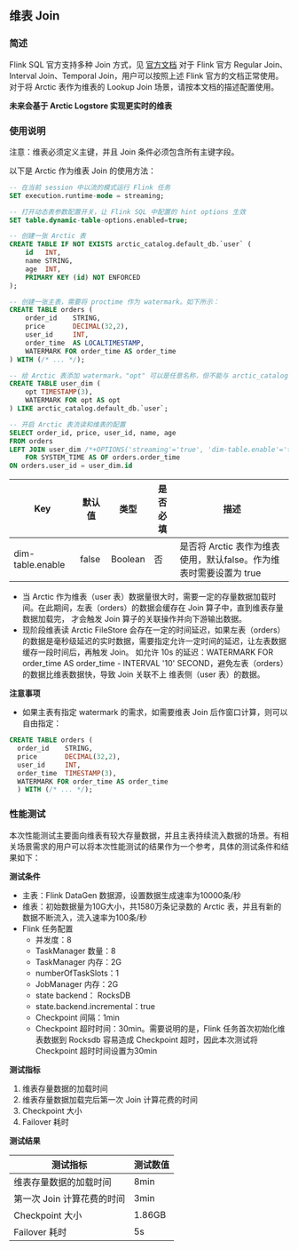 ## 维表 Join
### 简述

Flink SQL 官方支持多种 Join 方式，见 [官方文档](https://nightlies.apache.org/flink/flink-docs-release-1.14/docs/dev/table/sql/queries/joins/)
对于 Flink 官方 Regular Join、Interval Join、Temporal Join，用户可以按照上述 Flink 官方的文档正常使用。
对于将 Arctic 表作为维表的 Lookup Join 场景，请按本文档的描述配置使用。

**未来会基于 Arctic Logstore 实现更实时的维表**

### 使用说明

注意：维表必须定义主键，并且 Join 条件必须包含所有主键字段。

以下是 Arctic 作为维表 Join 的使用方法：

```sql
-- 在当前 session 中以流的模式运行 Flink 任务
SET execution.runtime-mode = streaming;

-- 打开动态表参数配置开关，让 Flink SQL 中配置的 hint options 生效
SET table.dynamic-table-options.enabled=true;

-- 创建一张 Arctic 表
CREATE TABLE IF NOT EXISTS arctic_catalog.default_db.`user` (
    id   INT,
    name STRING,
    age  INT,
    PRIMARY KEY (id) NOT ENFORCED
);

-- 创建一张主表，需要将 proctime 作为 watermark。如下所示：
CREATE TABLE orders (
    order_id    STRING,
    price       DECIMAL(32,2),
    user_id     INT,
    order_time  AS LOCALTIMESTAMP,
    WATERMARK FOR order_time AS order_time
) WITH (/* ... */);

-- 给 Arctic 表添加 watermark。"opt" 可以是任意名称，但不能与 arctic_catalog.default_db.`user` 已有字段同名
CREATE TABLE user_dim (
    opt TIMESTAMP(3),
    WATERMARK FOR opt AS opt
) LIKE arctic_catalog.default_db.`user`;

-- 开启 Arctic 表流读和维表的配置
SELECT order_id, price, user_id, name, age 
FROM orders
LEFT JOIN user_dim /*+OPTIONS('streaming'='true', 'dim-table.enable'='true')*/
    FOR SYSTEM_TIME AS OF orders.order_time
ON orders.user_id = user_dim.id

```

|Key|默认值|类型|是否必填|描述|
|--- |--- |--- |--- |--- |
|dim-table.enable|false|Boolean|否|是否将 Arctic 表作为维表使用，默认false。作为维表时需要设置为 true|

- 当 Arctic 作为维表（user 表）数据量很大时，需要一定的存量数据加载时间。在此期间，左表（orders）的数据会缓存在 Join 算子中，直到维表存量数据加载完，
才会触发 Join 算子的关联操作并向下游输出数据。
- 现阶段维表读 Arctic FileStore 会存在一定的时间延迟，如果左表（orders）的数据是毫秒级延迟的实时数据，需要指定允许一定时间的延迟，让左表数据缓存一段时间后，再触发 Join。
如允许 10s 的延迟：WATERMARK FOR order_time AS order_time - INTERVAL '10' SECOND，避免左表（orders）的数据比维表数据快，导致 Join 关联不上
维表侧（user 表）的数据。

**注意事项**

- 如果主表有指定 watermark 的需求，如需要维表 Join 后作窗口计算，则可以自由指定：
```sql
CREATE TABLE orders (
  order_id    STRING,
  price       DECIMAL(32,2),
  user_id     INT,
  order_time  TIMESTAMP(3),
  WATERMARK FOR order_time AS order_time
  ) WITH (/* ... */);
```

### 性能测试
本次性能测试主要面向维表有较大存量数据，并且主表持续流入数据的场景。有相关场景需求的用户可以将本次性能测试的结果作为一个参考，具体的测试条件和结果如下：

**测试条件**

* 主表：Flink DataGen 数据源，设置数据生成速率为10000条/秒
* 维表：初始数据量为10G大小，共1580万条记录数的 Arctic 表，并且有新的数据不断流入，流入速率为100条/秒
* Flink 任务配置
    * 并发度：8
    * TaskManager 数量：8
    * TaskManager 内存：2G
    * numberOfTaskSlots：1
    * JobManager 内存：2G
    * state backend： RocksDB
    * state.backend.incremental：true
    * Checkpoint 间隔：1min
    * Checkpoint 超时时间：30min。需要说明的是，Flink 任务首次初始化维表数据到 Rocksdb 容易造成 Checkpoint 超时，因此本次测试将 Checkpoint 超时时间设置为30min

**测试指标**

1. 维表存量数据的加载时间
2. 维表存量数据加载完后第一次 Join 计算花费的时间
3. Checkpoint 大小
4. Failover 耗时

**测试结果**

| 测试指标             | 测试数值   |
|------------------|--------|
| 维表存量数据的加载时间      | 8min   |
| 第一次 Join 计算花费的时间 | 3min   |
| Checkpoint 大小    | 1.86GB |
| Failover 耗时      | 5s     |